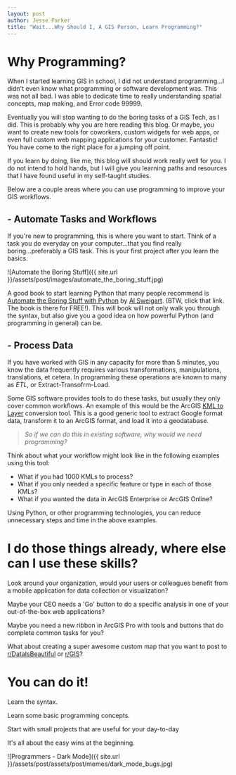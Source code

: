 ```yaml
---
layout: post
author: Jesse Parker
title: "Wait...Why Should I, A GIS Person, Learn Programming?"
---
```


# Why Programming?
When I started learning GIS in school, I did not understand programming...I didn't even know what programming or software development was. This was not all bad. I was able to dedicate time to really understanding spatial concepts, map making, and Error code 99999. 

Eventually you will stop wanting to do the boring tasks of a GIS Tech, as I did. This is probably why you are here reading this blog. Or maybe, you want to create new tools for coworkers, custom widgets for web apps, or even full custom web mapping applications for your customer. Fantastic! You have come to the right place for a jumping off point.

If you learn by doing, like me, this blog will should work really well for you. I do not intend to hold hands, but I will give you learning paths and resources that I have found useful in my self-taught studies.


Below are a couple areas where you can use programming to improve your GIS workflows.

## - Automate Tasks and Workflows
If you're new to programming, this is where you want to start. Think of a task you do everyday on your computer...that you find really boring...preferably a GIS task. This is your first project after you learn the basics. 

![Automate the Boring Stuff]({{ site.url }}/assets/post/images/automate_the_boring_stuff.jpg)

A good book to start learning Python that many people recommend is [Automate the Boring Stuff with Python](https://automatetheboringstuff.com/) by [Al Sweigart](https://twitter.com/AlSweigart). (BTW, click that link. The book is there for FREE!). This will book will not only walk you through the syntax, but also give you a good idea on how powerful Python (and programming in general) can be.

## - Process Data
If you have worked with GIS in any capacity for more than 5 minutes, you know the data frequently requires various transformations, manipulations, translations, et cetera. In programming these operations are known to many as *ETL*, or Extract-Transofrm-Load.

Some GIS software provides tools to do these tasks, but usually they only cover common workflows. An example of this would be the ArcGIS [KML to Layer](https://pro.arcgis.com/en/pro-app/latest/tool-reference/conversion/kml-to-layer.htm) conversion tool. This is a good generic tool to extract Google format data, transform it to an ArcGIS format, and load it into a geodatabase. 

> *So if we can do this in existing software, why would we need programming?*
> 
Think about what your workflow might look like in the following examples using this tool:
- What if you had 1000 KMLs to process?
- What if you only needed a specific feature or type in each of those KMLs?
- What if you wanted the data in ArcGIS Enterprise or ArcGIS Online?

Using Python, or other programming technologies, you can reduce unnecessary steps and time in the above examples.

# I do those things already, where else can I use these skills?

Look around your organization, would your users or colleagues benefit from a mobile application for data collection or visualization?

Maybe your CEO needs a 'Go' button to do a specific analysis in one of your out-of-the-box web applications?

Maybe you need a new ribbon in ArcGIS Pro with tools and buttons that do complete common tasks for you?

What about creating a super awesome custom map that you want to post to [r/DataIsBeautiful](https://www.reddit.com/r/dataisbeautiful) or [r/GIS](https://www.reddit.com/r/gis)?

# You can do it!

Learn the syntax.

Learn some basic programming concepts.

Start with small projects that are useful for your day-to-day 

It's all about the easy wins at the beginning. 

![Programmers - Dark Mode]({{ site.url }}/assets/post/assets/post/memes/dark_mode_bugs.jpg)

